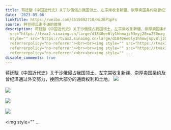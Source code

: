 ```yaml
---
title: 蒋廷黻《中国近代史》关于沙俄侵占我国领土、左宗棠收复新疆、崇厚卖国条约及曾纪泽通过外交努力，挽回大部分的通商权利和土地。 [图片][图片][图片][图片][图片...
date: '2023-09-06'
linkTitle: https://weibo.com/3515092710/Ni2BP1pFs
source: 种豆得瓜谢不谦的微博
description: 蒋廷黻《中国近代史》关于沙俄侵占我国领土、左宗棠收复新疆、崇厚卖国条约及曾纪泽通过外交努力，挽回大部分的通商权利和土地。 <img style=""
  src="https://tvax2.sinaimg.cn/large/d1840ee6ly1hhmwjs53myj20xw230nag.jpg" referrerpolicy="no-referrer"><br><br><img
  style="" src="https://tvax2.sinaimg.cn/large/d1840ee6ly1hhmwjspv8lj20xw230k3x.jpg"
  referrerpolicy="no-referrer"><br><br><img style="" src="https://tvax3.sinaimg.cn/large/d1840ee6ly1hhmwjt76y6j20xw230k1l.jpg"
  referrerpolicy="no-referrer"><br><br><img style="" src="https://tvax1.sinaimg.cn/large/d1840ee6ly1hhmwjtx65rj20xw230alv.jpg"
  referrerpolicy="no-referrer"><br><br><img style="" ...
disable_comments: true
---
```

蒋廷黻《中国近代史》关于沙俄侵占我国领土、左宗棠收复新疆、崇厚卖国条约及曾纪泽通过外交努力，挽回大部分的通商权利和土地。 <img style="" src="https://tvax2.sinaimg.cn/large/d1840ee6ly1hhmwjs53myj20xw230nag.jpg" referrerpolicy="no-referrer"><br><br><img style="" src="https://tvax2.sinaimg.cn/large/d1840ee6ly1hhmwjspv8lj20xw230k3x.jpg" referrerpolicy="no-referrer"><br><br><img style="" src="https://tvax3.sinaimg.cn/large/d1840ee6ly1hhmwjt76y6j20xw230k1l.jpg" referrerpolicy="no-referrer"><br><br><img style="" src="https://tvax1.sinaimg.cn/large/d1840ee6ly1hhmwjtx65rj20xw230alv.jpg" referrerpolicy="no-referrer"><br><br><img style="" ...